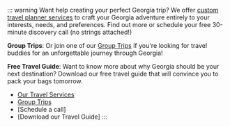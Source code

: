 ::: warning Want help creating your perfect Georgia trip?
We offer [custom travel planner services](/our-travel-services) to craft your Georgia adventure entirely to your interests, needs, and preferences. Find out more or schedule your free 30-minute discovery call (no strings attached!)

**Group Trips**:
Or join one of our [Group Trips](/our-travel-services/group-trips) if you're looking for travel buddies for an unforgettable journey through Georgia!

**Free Travel Guide**:
Want to know more about why Georgia should be your next destination? Download our free travel guide that will convince you to pack your bags tomorrow.

- [Our Travel Services](/our-travel-services)
- [Group Trips](/our-travel-services/group-trips)
- [Schedule a call]
- [Download our Travel Guide]
:::